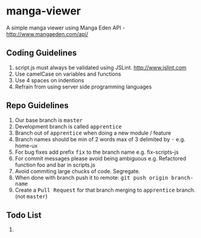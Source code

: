manga-viewer
============

A simple manga viewer using Manga Eden API - http://www.mangaeden.com/api/

Coding Guidelines
--------------------

1. script.js must always be validated using JSLint. http://www.jslint.com
2. Use camelCase on variables and functions
3. Use 4 spaces on indentions
4. Refrain from using server side programming languages

Repo Guidelines
--------------------

1. Our base branch is <tt>master</tt>
2. Development branch is called <tt>apprentice</tt>
3. Branch out of <tt>apprentice</tt> when doing a new module / feature
4. Branch names should be min of 2 words max of 3 delimited by <tt>-</tt>
    e.g. 
      home-ux
5. For bug fixes add prefix <tt>fix</tt> to the branch name
    e.g.
      fix-scripts-js
6. For commit messages please avoid being ambiguous
    e.g.
    Refactored function foo and bar in scripts.js
7. Avoid commiting large chucks of code. Segregate.
8. When done with branch push it to remote: <tt>git push origin branch-name</tt>
9. Create a <tt>Pull Request</tt> for that branch merging to <tt>apprentice</tt> branch. (not <tt>master</tt>)


Todo List
--------------------

1. 